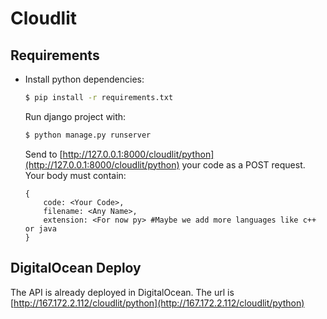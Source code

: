 # Cloudlit

## Requirements

- Install python dependencies:
  ```bash
  $ pip install -r requirements.txt
  ```

  Run django project with:

  ```bash
  $ python manage.py runserver
  ```

  Send to [http://127.0.0.1:8000/cloudlit/python](http://127.0.0.1:8000/cloudlit/python) your code as a POST request. Your body must contain:
  ```
  {
      code: <Your Code>,
      filename: <Any Name>,
      extension: <For now py> #Maybe we add more languages like c++ or java
  }
  ```

## DigitalOcean Deploy
The API is already deployed in DigitalOcean. The url is [http://167.172.2.112/cloudlit/python](http://167.172.2.112/cloudlit/python)